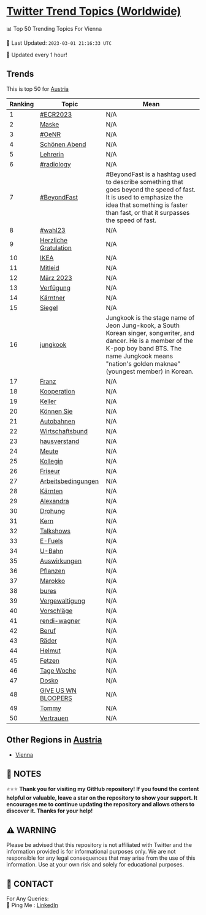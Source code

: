 [Twitter Trend Topics (Worldwide)](https://github.com/ErcinDedeoglu/Twitter-Trend-Topics)
==========


📊 Top 50 Trending Topics For Vienna

📆 Last Updated: `2023-03-01 21:16:33 UTC`

🔧 Updated every 1 hour!


## Trends

This is top 50 for [Austria](</Austria>)

| Ranking | Topic | Mean |
| ------- | ------------ | ------------ |
| 1 | [#ECR2023](http://twitter.com/search?q=%23ECR2023) | N/A |
| 2 | [Maske](http://twitter.com/search?q=Maske) | N/A |
| 3 | [#OeNR](http://twitter.com/search?q=%23OeNR) | N/A |
| 4 | [Schönen Abend](http://twitter.com/search?q=Sch%c3%b6nen+Abend) | N/A |
| 5 | [Lehrerin](http://twitter.com/search?q=Lehrerin) | N/A |
| 6 | [#radiology](http://twitter.com/search?q=%23radiology) | N/A |
| 7 | [#BeyondFast](http://twitter.com/search?q=%23BeyondFast) | #BeyondFast is a hashtag used to describe something that goes beyond the speed of fast. It is used to emphasize the idea that something is faster than fast, or that it surpasses the speed of fast. |
| 8 | [#wahl23](http://twitter.com/search?q=%23wahl23) | N/A |
| 9 | [Herzliche Gratulation](http://twitter.com/search?q=Herzliche+Gratulation) | N/A |
| 10 | [IKEA](http://twitter.com/search?q=IKEA) | N/A |
| 11 | [Mitleid](http://twitter.com/search?q=Mitleid) | N/A |
| 12 | [März 2023](http://twitter.com/search?q=M%c3%a4rz+2023) | N/A |
| 13 | [Verfügung](http://twitter.com/search?q=Verf%c3%bcgung) | N/A |
| 14 | [Kärntner](http://twitter.com/search?q=K%c3%a4rntner) | N/A |
| 15 | [Siegel](http://twitter.com/search?q=Siegel) | N/A |
| 16 | [jungkook](http://twitter.com/search?q=jungkook) | Jungkook is the stage name of Jeon Jung-kook, a South Korean singer, songwriter, and dancer. He is a member of the K-pop boy band BTS. The name Jungkook means "nation's golden maknae" (youngest member) in Korean. |
| 17 | [Franz](http://twitter.com/search?q=Franz) | N/A |
| 18 | [Kooperation](http://twitter.com/search?q=Kooperation) | N/A |
| 19 | [Keller](http://twitter.com/search?q=Keller) | N/A |
| 20 | [Können Sie](http://twitter.com/search?q=K%c3%b6nnen+Sie) | N/A |
| 21 | [Autobahnen](http://twitter.com/search?q=Autobahnen) | N/A |
| 22 | [Wirtschaftsbund](http://twitter.com/search?q=Wirtschaftsbund) | N/A |
| 23 | [hausverstand](http://twitter.com/search?q=hausverstand) | N/A |
| 24 | [Meute](http://twitter.com/search?q=Meute) | N/A |
| 25 | [Kollegin](http://twitter.com/search?q=Kollegin) | N/A |
| 26 | [Friseur](http://twitter.com/search?q=Friseur) | N/A |
| 27 | [Arbeitsbedingungen](http://twitter.com/search?q=Arbeitsbedingungen) | N/A |
| 28 | [Kärnten](http://twitter.com/search?q=K%c3%a4rnten) | N/A |
| 29 | [Alexandra](http://twitter.com/search?q=Alexandra) | N/A |
| 30 | [Drohung](http://twitter.com/search?q=Drohung) | N/A |
| 31 | [Kern](http://twitter.com/search?q=Kern) | N/A |
| 32 | [Talkshows](http://twitter.com/search?q=Talkshows) | N/A |
| 33 | [E-Fuels](http://twitter.com/search?q=E-Fuels) | N/A |
| 34 | [U-Bahn](http://twitter.com/search?q=U-Bahn) | N/A |
| 35 | [Auswirkungen](http://twitter.com/search?q=Auswirkungen) | N/A |
| 36 | [Pflanzen](http://twitter.com/search?q=Pflanzen) | N/A |
| 37 | [Marokko](http://twitter.com/search?q=Marokko) | N/A |
| 38 | [bures](http://twitter.com/search?q=bures) | N/A |
| 39 | [Vergewaltigung](http://twitter.com/search?q=Vergewaltigung) | N/A |
| 40 | [Vorschläge](http://twitter.com/search?q=Vorschl%c3%a4ge) | N/A |
| 41 | [rendi-wagner](http://twitter.com/search?q=rendi-wagner) | N/A |
| 42 | [Beruf](http://twitter.com/search?q=Beruf) | N/A |
| 43 | [Räder](http://twitter.com/search?q=R%c3%a4der) | N/A |
| 44 | [Helmut](http://twitter.com/search?q=Helmut) | N/A |
| 45 | [Fetzen](http://twitter.com/search?q=Fetzen) | N/A |
| 46 | [Tage Woche](http://twitter.com/search?q=Tage+Woche) | N/A |
| 47 | [Dosko](http://twitter.com/search?q=Dosko) | N/A |
| 48 | [GIVE US WN BLOOPERS](http://twitter.com/search?q=GIVE+US+WN+BLOOPERS) | N/A |
| 49 | [Tommy](http://twitter.com/search?q=Tommy) | N/A |
| 50 | [Vertrauen](http://twitter.com/search?q=Vertrauen) | N/A |



## Other Regions in [Austria](</Austria>)

* [Vienna](</Austria/Vienna.md>)



## 📝 NOTES

⭐⭐⭐ **Thank you for visiting my GitHub repository! If you found the content helpful or valuable, leave a star on the repository to show your support. It encourages me to continue updating the repository and allows others to discover it. Thanks for your help!**


## ⚠️ WARNING

Please be advised that this repository is not affiliated with Twitter and the information provided is for informational purposes only. We are not responsible for any legal consequences that may arise from the use of this information. Use at your own risk and solely for educational purposes.


## 📨 CONTACT

 For Any Queries:  
            🏓 Ping Me : [LinkedIn](https://www.linkedin.com/in/ercindedeoglu/)
